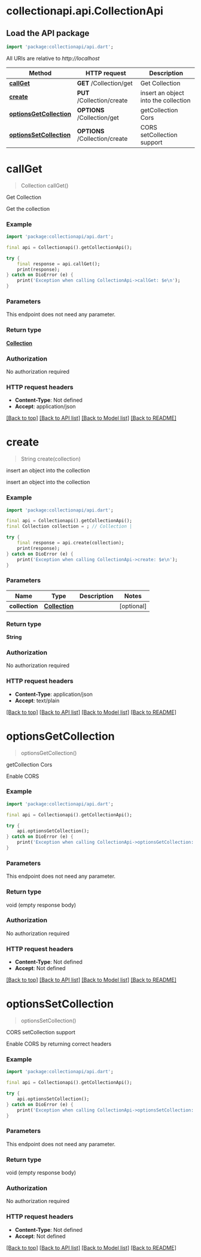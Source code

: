 # collectionapi.api.CollectionApi

## Load the API package
```dart
import 'package:collectionapi/api.dart';
```

All URIs are relative to *http://localhost*

Method | HTTP request | Description
------------- | ------------- | -------------
[**callGet**](CollectionApi.md#callget) | **GET** /Collection/get | Get Collection
[**create**](CollectionApi.md#create) | **PUT** /Collection/create | insert an object into the collection
[**optionsGetCollection**](CollectionApi.md#optionsgetcollection) | **OPTIONS** /Collection/get | getCollection Cors
[**optionsSetCollection**](CollectionApi.md#optionssetcollection) | **OPTIONS** /Collection/create | CORS setCollection support


# **callGet**
> Collection callGet()

Get Collection

Get the collection 

### Example
```dart
import 'package:collectionapi/api.dart';

final api = Collectionapi().getCollectionApi();

try {
    final response = api.callGet();
    print(response);
} catch on DioError (e) {
    print('Exception when calling CollectionApi->callGet: $e\n');
}
```

### Parameters
This endpoint does not need any parameter.

### Return type

[**Collection**](Collection.md)

### Authorization

No authorization required

### HTTP request headers

 - **Content-Type**: Not defined
 - **Accept**: application/json

[[Back to top]](#) [[Back to API list]](../README.md#documentation-for-api-endpoints) [[Back to Model list]](../README.md#documentation-for-models) [[Back to README]](../README.md)

# **create**
> String create(collection)

insert an object into the collection

insert an object into the collection 

### Example
```dart
import 'package:collectionapi/api.dart';

final api = Collectionapi().getCollectionApi();
final Collection collection = ; // Collection | 

try {
    final response = api.create(collection);
    print(response);
} catch on DioError (e) {
    print('Exception when calling CollectionApi->create: $e\n');
}
```

### Parameters

Name | Type | Description  | Notes
------------- | ------------- | ------------- | -------------
 **collection** | [**Collection**](Collection.md)|  | [optional] 

### Return type

**String**

### Authorization

No authorization required

### HTTP request headers

 - **Content-Type**: application/json
 - **Accept**: text/plain

[[Back to top]](#) [[Back to API list]](../README.md#documentation-for-api-endpoints) [[Back to Model list]](../README.md#documentation-for-models) [[Back to README]](../README.md)

# **optionsGetCollection**
> optionsGetCollection()

getCollection Cors

Enable CORS  

### Example
```dart
import 'package:collectionapi/api.dart';

final api = Collectionapi().getCollectionApi();

try {
    api.optionsGetCollection();
} catch on DioError (e) {
    print('Exception when calling CollectionApi->optionsGetCollection: $e\n');
}
```

### Parameters
This endpoint does not need any parameter.

### Return type

void (empty response body)

### Authorization

No authorization required

### HTTP request headers

 - **Content-Type**: Not defined
 - **Accept**: Not defined

[[Back to top]](#) [[Back to API list]](../README.md#documentation-for-api-endpoints) [[Back to Model list]](../README.md#documentation-for-models) [[Back to README]](../README.md)

# **optionsSetCollection**
> optionsSetCollection()

CORS setCollection support

Enable CORS by returning correct headers 

### Example
```dart
import 'package:collectionapi/api.dart';

final api = Collectionapi().getCollectionApi();

try {
    api.optionsSetCollection();
} catch on DioError (e) {
    print('Exception when calling CollectionApi->optionsSetCollection: $e\n');
}
```

### Parameters
This endpoint does not need any parameter.

### Return type

void (empty response body)

### Authorization

No authorization required

### HTTP request headers

 - **Content-Type**: Not defined
 - **Accept**: Not defined

[[Back to top]](#) [[Back to API list]](../README.md#documentation-for-api-endpoints) [[Back to Model list]](../README.md#documentation-for-models) [[Back to README]](../README.md)

